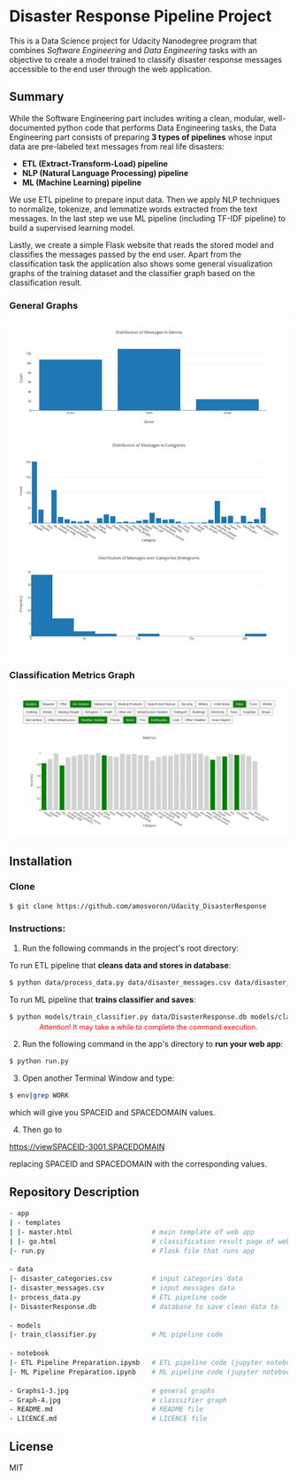 # Disaster Response Pipeline Project
This is a Data Science project for Udacity Nanodegree program that combines *Software Engineering* and *Data Engineering* tasks with an objective to create a model trained to classify disaster response messages accessible to the end user through the web application.

## Summary

While the Software Engineering part includes writing a clean, modular, well-documented python code that performs Data Engineering tasks, the Data Engineering part consists of preparing **3 types of pipelines** whose input data are pre-labeled text messages from real life disasters:

   - **ETL (Extract-Transform-Load) pipeline**
   - **NLP (Natural Language Processing) pipeline**
   - **ML (Machine Learning) pipeline**

We use ETL pipeline to prepare input data. Then we apply NLP techniques to normalize, tokenize, and lemmatize words extracted from the text messages. In the last step we use ML pipeline (including TF-IDF pipeline) to build a supervised learning model. 

Lastly, we create a simple Flask website that reads the stored model and classifies the messages passed by the end user. Apart from the classification task the application also shows some general visualization graphs of the training dataset and the classifier graph based on the classification result.

### General Graphs

<div align="center">
  <img src="Graphs1-3.jpg">
</div>

### Classification Metrics Graph

<div align="center">
  <img src="Graph-4.jpg">
</div>

## Installation
### Clone
```sh
$ git clone https://github.com/amosvoron/Udacity_DisasterResponse
```

### Instructions:
1. Run the following commands in the project's root directory:

To run ETL pipeline that **cleans data and stores in database**:
    
```sh
$ python data/process_data.py data/disaster_messages.csv data/disaster_categories.csv data/DisasterResponse.db
```
To run ML pipeline that **trains classifier and saves**:
    
```sh
$ python models/train_classifier.py data/DisasterResponse.db models/classifier.pkl
```

<p align="center" style="margin-top:-10px; color:red; font-size:0.9em">Attention! It may take a while to complete the command execution.</p>

2. Run the following command in the app's directory to **run your web app**:

```sh
$ python run.py
```
3. Open another Terminal Window and type:

```sh
$ env|grep WORK
```
which will give you SPACEID and SPACEDOMAIN values.

4. Then go to 

https://viewSPACEID-3001.SPACEDOMAIN 

replacing SPACEID and SPACEDOMAIN with the corresponding values. 

## Repository Description

```sh
- app
| - templates
| |- master.html                    # main template of web app
| |- go.html                        # classification result page of web app
|- run.py                           # Flask file that runs app

- data
|- disaster_categories.csv          # input categories data 
|- disaster_messages.csv            # input messages data
|- process_data.py                  # ETL pipeline code
|- DisasterResponse.db              # database to save clean data to

- models
|- train_classifier.py              # ML pipeline code

- notebook
|- ETL Pipeline Preparation.ipynb   # ETL pipeline code (jupyter notebook file)
|- ML Pipeline Preparation.ipynb    # ML pipeline code (jupyter notebook file) 

- Graphs1-3.jpg                     # general graphs
- Graph-4.jpg                       # classsifier graph
- README.md                         # README file
- LICENCE.md                        # LICENCE file
```

## License

MIT
